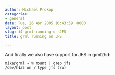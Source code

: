 ```yaml
---
author: Michael Prokop
categories:
- general
date: Tue, 26 Apr 2005 10:43:39 +0000
layout: post
slug: 54-grml-running-on-JFS
title: grml running on JFS

---
```

And finally we also have support for JFS in grml2hd:

```
mika@grml ~ % mount | grep jfs
/dev/hda5 on / type jfs (rw)
```
